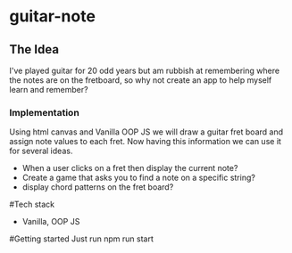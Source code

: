 # guitar-note

## The Idea
I've played guitar for 20 odd years but am rubbish at remembering where the notes are on the fretboard, so why not create an app to help myself learn and remember?

### Implementation
Using html canvas and Vanilla OOP JS we will draw a guitar fret board and assign note values to each fret. Now having this information we can use it for several ideas.
- When a user clicks on a fret then display the current note?
- Create a game that asks you to find a note on a specific string?
- display chord patterns on the fret board?

#Tech stack
- Vanilla, OOP JS 

#Getting started
Just run npm run start
